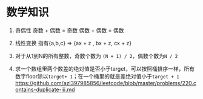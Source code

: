 # 数学知识


1. 奇偶性
奇数 + 偶数 = 奇数
偶数 + 偶数 = 偶数

2. 线性变换
指有{a,b,c} => {ax + z , bx + z, cx + z}

3. 对于从1到N的所有整数，奇数个数为 `(N + 1) / 2`，偶数个数为`N / 2`

4. 求一个数组里两个数差的绝对值是否小于target，可以按照桶排序一样，所有数字floor除以`target+ 1`；在一个桶里的就是差绝对值小于`target + 1`
https://github.com/azl397985856/leetcode/blob/master/problems/220.contains-duplicate-iii.md